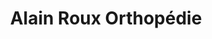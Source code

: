 ---
title: "Alain Roux Orthopédie"
url: /le-puy-en-velay/alain-roux-orthopedie/
shop: approvisionnement médical
---